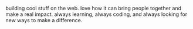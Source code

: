 building cool stuff on the web. love how it can bring people together and make a real impact. always learning, always coding, and always looking for new ways to make a difference.
